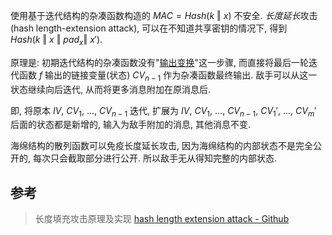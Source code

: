 使用基于迭代结构的杂凑函数构造的 $MAC=Hash(k\ \Vert\ x)$ 不安全. *长度延长*攻击 (hash length-extension attack), 可以在不知道共享密钥的情况下, 得到 $Hash(k\ \Vert\ x\ \Vert\ pad_{x}\Vert\ x')$. 

原理是: 初期迭代结构的杂凑函数没有"[输出变换](Security/密码学/消息摘要/MD%20迭代结构/MD%20结构.md)"这一步骤, 而直接将最后一轮迭代函数 $f$ 输出的链接变量(状态) $CV_{n-1}$ 作为杂凑函数最终输出. 敌手可以从这一状态继续向后迭代, 从而将更多消息附加在原消息后.

即, 将原本 $IV,\ CV_{1},\ \dots,\ CV_{n-1}$ 迭代, 扩展为 $IV,\ CV_{1},\ \dots,\ CV_{n-1},\ CV_{1}',\ \dots,\ CV_{m}'$ 后面的状态都是新增的, 输入为敌手附加的消息, 其他消息不变.

海绵结构的散列函数可以免疫长度延长攻击, 因为海绵结构的内部状态不是完全公开的, 每次只会截取部分进行公开. 所以敌手无从得知完整的内部状态.

## 参考
> 长度填充攻击原理及实现 [hash length extension attack - Github](https://github.com/iagox86/hash_extender)